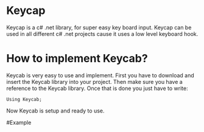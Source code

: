 # Keycap
Keycap is a c# .net library, for super easy key board input. Keycap can be used in all different c# .net projects cause it uses a low level keyboard hook.

# How to implement Keycab?
Keycab is very easy to use and implement.
First you have to download and insert the Keycab library into your project.
Then make sure you have a reference to the Keycab library.
Once that is done you just have to write:

	Using Keycab;

Now Keycab is setup and ready to use.

#Example
